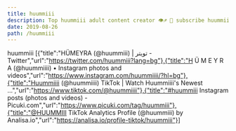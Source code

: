 ```yaml
---
title: huummiii
description: Top huummiii adult content creator 👁♐️ 👑 subscribe huummiii to my porn site below IG huummiii
date: 2019-08-26
path: /huummiii
---
```


huummiii
[{"title":"HÜMEYRA (@huummiii) | تويتر - Twitter","url":"https://twitter.com/huummiii?lang=bg"},{"title":"H Ü M E Y R A (@huummiiii) • Instagram photos and videos","url":"https://www.instagram.com/huummiiii/?hl=bg"},{"title":"Huummiiii (@huummiiii) TikTok | Watch Huummiiii's Newest ...","url":"https://www.tiktok.com/@huummiiii"},{"title":"#huummiii Instagram posts (photos and videos) - Picuki.com","url":"https://www.picuki.com/tag/huummiii"},{"title":"@HUUMMIII TikTok Analytics Profile (@huummiii) by Analisa.io","url":"https://analisa.io/profile-tiktok/huummiii"}]

